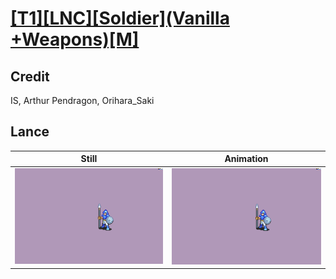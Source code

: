 # [\[T1\]\[LNC\]\[Soldier\]\(Vanilla +Weapons\)\[M\]](../)

## Credit

IS, Arthur Pendragon, Orihara_Saki
	
## Lance

| Still | Animation |
| :---: | :-------: |
| ![Lance still](./Lance_000.png) | ![Lance animation](./Lance.gif) |
